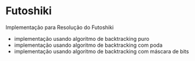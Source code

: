 # Futoshiki
Implementação para Resolução do Futoshiki
- implementação usando algoritmo de backtracking puro
- implementação usando algoritmo de backtracking com poda
- implementação usando algoritmo de backtracking com máscara de bits
